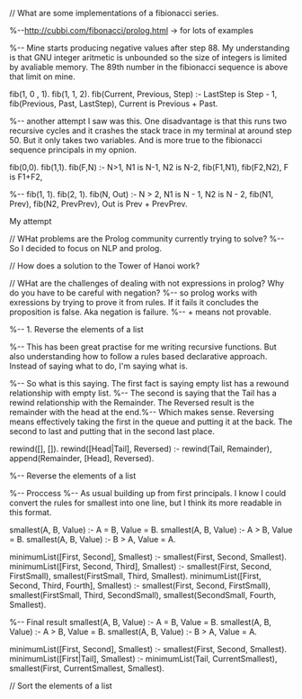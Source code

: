 // What are some implementations of a fibionacci series.

%--http://cubbi.com/fibonacci/prolog.html  -> for lots of examples

%-- Mine starts producing negative values after step 88. My understanding is that GNU integer aritmetic is unbounded so the size of integers is limited by avaliable memory. The 89th number in the fibionacci sequence is above that limit on mine.

fib(1, 0 , 1).
fib(1, 1, 2).
fib(Current, Previous, Step) :- LastStep is Step - 1, fib(Previous, Past, LastStep), Current is Previous + Past.


%-- another attempt I saw was this. One disadvantage is that this runs two recursive cycles and it crashes the stack trace in my terminal at around step 50. But it only takes two variables. And is more true to the fibionacci sequence principals in my opnion.

fib(0,0).
fib(1,1).
fib(F,N) :-
    N>1,
    N1 is N-1,
    N2 is N-2,
    fib(F1,N1),
    fib(F2,N2),
    F is F1+F2,

%--
fib(1, 1).
fib(2, 1).
fib(N, Out) :- N > 2, N1 is N - 1, N2 is N - 2, fib(N1, Prev), fib(N2, PrevPrev), Out is Prev + PrevPrev.

My attempt

// WHat problems are the Prolog community currently trying to solve?
%-- So I decided to focus on NLP and prolog.

// How does a solution to the Tower of Hanoi work?

// WHat are the challenges of dealing with not expressions in prolog? Why do you have to be careful with negation?
%-- so prolog works with exressions by trying to prove it from rules. If it fails it concludes the proposition is false. Aka negation is failure.
%-- \+ means not provable.

%-- 1. Reverse the elements of a list

%-- This has been great practise for me writing recursive functions. But also understanding how to follow a rules based declarative approach. Instead of saying what to do, I'm saying what is.

%-- So what is this saying. The first fact is saying empty list has a rewound relationship with empty list.
%-- The second is saying that the Tail has a rewind relationship with the Remainder. The Reversed result is the remainder with the head at the end.%-- Which makes sense. Reversing means effectively taking the first in the queue and putting it at the back. The second to last and putting that in the second last place.

rewind([], []).
rewind([Head|Tail], Reversed) :- rewind(Tail, Remainder), append(Remainder, [Head], Reversed).

%-- Reverse the elements of a list

%-- Proccess
%-- As usual building up from first principals. I know I could convert the rules for smallest into one line, but I think its more readable in this format.

smallest(A, B, Value) :- A = B, Value = B.
smallest(A, B, Value) :- A > B, Value = B.
smallest(A, B, Value) :- B > A, Value = A.

minimumList([First, Second], Smallest) :- smallest(First, Second, Smallest).
minimumList([First, Second, Third], Smallest) :- smallest(First, Second, FirstSmall), smallest(FirstSmall, Third, Smallest).
minimumList([First, Second, Third, Fourth], Smallest) :-
    smallest(First, Second, FirstSmall),
    smallest(FirstSmall, Third, SecondSmall),
    smallest(SecondSmall, Fourth, Smallest).

%-- Final result
smallest(A, B, Value) :- A = B, Value = B.
smallest(A, B, Value) :- A > B, Value = B.
smallest(A, B, Value) :- B > A, Value = A.

minimumList([First, Second], Smallest) :- smallest(First, Second, Smallest).
minimumList([First|Tail], Smallest) :- minimumList(Tail, CurrentSmallest), smallest(First, CurrentSmallest, Smallest).

// Sort the elements of a list



